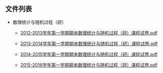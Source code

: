 

## 文件列表

- 数理统计与随机过程（研）

    - [2012-2013学年第一学期期末数理统计与随机过程（研）课程试卷.pdf](https://github.com/bjut-swift/BJUT-Helper/raw/master/%E6%95%B0%E7%90%86%E7%BB%9F%E8%AE%A1%E4%B8%8E%E9%9A%8F%E6%9C%BA%E8%BF%87%E7%A8%8B%EF%BC%88%E7%A0%94%EF%BC%89/2012-2013%E5%AD%A6%E5%B9%B4%E7%AC%AC%E4%B8%80%E5%AD%A6%E6%9C%9F%E6%9C%9F%E6%9C%AB%E6%95%B0%E7%90%86%E7%BB%9F%E8%AE%A1%E4%B8%8E%E9%9A%8F%E6%9C%BA%E8%BF%87%E7%A8%8B%EF%BC%88%E7%A0%94%EF%BC%89%E8%AF%BE%E7%A8%8B%E8%AF%95%E5%8D%B7.pdf)

    - [2013-2014学年第一学期期末数理统计与随机过程（研）课程试卷.pdf](https://github.com/bjut-swift/BJUT-Helper/raw/master/%E6%95%B0%E7%90%86%E7%BB%9F%E8%AE%A1%E4%B8%8E%E9%9A%8F%E6%9C%BA%E8%BF%87%E7%A8%8B%EF%BC%88%E7%A0%94%EF%BC%89/2013-2014%E5%AD%A6%E5%B9%B4%E7%AC%AC%E4%B8%80%E5%AD%A6%E6%9C%9F%E6%9C%9F%E6%9C%AB%E6%95%B0%E7%90%86%E7%BB%9F%E8%AE%A1%E4%B8%8E%E9%9A%8F%E6%9C%BA%E8%BF%87%E7%A8%8B%EF%BC%88%E7%A0%94%EF%BC%89%E8%AF%BE%E7%A8%8B%E8%AF%95%E5%8D%B7.pdf)

    - [2014-2015学年第一学期期末数理统计与随机过程（研）课程试卷.pdf](https://github.com/bjut-swift/BJUT-Helper/raw/master/%E6%95%B0%E7%90%86%E7%BB%9F%E8%AE%A1%E4%B8%8E%E9%9A%8F%E6%9C%BA%E8%BF%87%E7%A8%8B%EF%BC%88%E7%A0%94%EF%BC%89/2014-2015%E5%AD%A6%E5%B9%B4%E7%AC%AC%E4%B8%80%E5%AD%A6%E6%9C%9F%E6%9C%9F%E6%9C%AB%E6%95%B0%E7%90%86%E7%BB%9F%E8%AE%A1%E4%B8%8E%E9%9A%8F%E6%9C%BA%E8%BF%87%E7%A8%8B%EF%BC%88%E7%A0%94%EF%BC%89%E8%AF%BE%E7%A8%8B%E8%AF%95%E5%8D%B7.pdf)

    - [2015-2016学年第一学期期末数理统计与随机过程（研）课程试卷.pdf](https://github.com/bjut-swift/BJUT-Helper/raw/master/%E6%95%B0%E7%90%86%E7%BB%9F%E8%AE%A1%E4%B8%8E%E9%9A%8F%E6%9C%BA%E8%BF%87%E7%A8%8B%EF%BC%88%E7%A0%94%EF%BC%89/2015-2016%E5%AD%A6%E5%B9%B4%E7%AC%AC%E4%B8%80%E5%AD%A6%E6%9C%9F%E6%9C%9F%E6%9C%AB%E6%95%B0%E7%90%86%E7%BB%9F%E8%AE%A1%E4%B8%8E%E9%9A%8F%E6%9C%BA%E8%BF%87%E7%A8%8B%EF%BC%88%E7%A0%94%EF%BC%89%E8%AF%BE%E7%A8%8B%E8%AF%95%E5%8D%B7.pdf)

